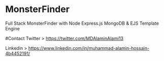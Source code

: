 # MonsterFinder
Full Stack MonsterFinder with Node Express.js MongoDB & EJS Template Engine 

#Contact
Twitter > https://twitter.com/MDAlaminAlami13

Linkedin > https://www.linkedin.com/in/muhammad-alamin-hossain-4b4452191/


